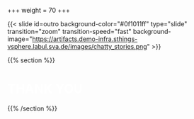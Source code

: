 +++
weight = 70
+++

{{< slide id=outro background-color="#0f1011ff" type="slide" transition="zoom" transition-speed="fast" background-image="https://artifacts.demo-infra.sthings-vsphere.labul.sva.de/images/chatty_stories.png" >}}

{{% section %}}

# <span style="color: #ffffff; text-shadow: 0 0 20px rgba(255,255,255,0.3);">THANK YOU</span>

{{% /section %}}